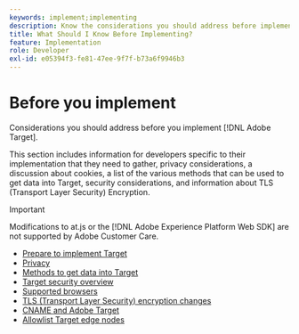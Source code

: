```yaml
---
keywords: implement;implementing
description: Know the considerations you should address before implementing Adobe Target.
title: What Should I Know Before Implementing?
feature: Implementation
role: Developer
exl-id: e05394f3-fe81-47ee-9f7f-b73a6f9946b3
---
```

# Before you implement

Considerations you should address before you implement [!DNL Adobe Target].

This section includes information for developers specific to their implementation that they need to gather, privacy considerations, a discussion about cookies, a list of the various methods that can be used to get data into Target, security considerations, and information about TLS (Transport Layer Security) Encryption. 

>[!IMPORTANT]
>
>Modifications to at.js or the [!DNL Adobe Experience Platform Web SDK] are not supported by Adobe Customer Care.

- [Prepare to implement Target](prepare-to-implement-target.md)
- [Privacy](c-privacy/privacy.md)
- [Methods to get data into Target](c-methods-to-get-data-into-target/methods-to-get-data-into-target.md)
- [Target security overview](target-security-overview.md)
- [Supported browsers](supported-browsers.md)
- [TLS (Transport Layer Security) encryption changes](tls-transport-layer-security-encryption.md)
- [CNAME and Adobe Target](implement-cname-support-in-target.md)
- [Allowlist Target edge nodes](/help/c-implementing-target/c-considerations-before-you-implement-target/allowlist-edges.md)
